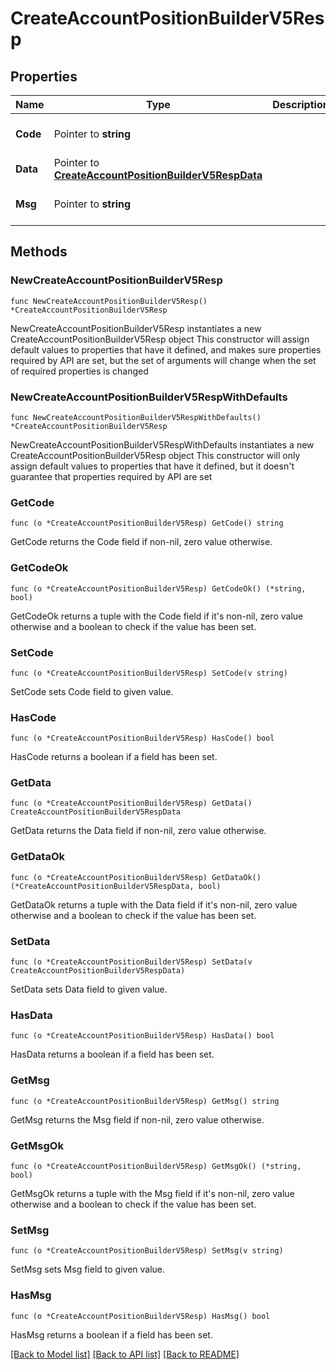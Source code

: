 # CreateAccountPositionBuilderV5Resp

## Properties

Name | Type | Description | Notes
------------ | ------------- | ------------- | -------------
**Code** | Pointer to **string** |  | [optional] [default to ""]
**Data** | Pointer to [**CreateAccountPositionBuilderV5RespData**](CreateAccountPositionBuilderV5RespData.md) |  | [optional] 
**Msg** | Pointer to **string** |  | [optional] [default to ""]

## Methods

### NewCreateAccountPositionBuilderV5Resp

`func NewCreateAccountPositionBuilderV5Resp() *CreateAccountPositionBuilderV5Resp`

NewCreateAccountPositionBuilderV5Resp instantiates a new CreateAccountPositionBuilderV5Resp object
This constructor will assign default values to properties that have it defined,
and makes sure properties required by API are set, but the set of arguments
will change when the set of required properties is changed

### NewCreateAccountPositionBuilderV5RespWithDefaults

`func NewCreateAccountPositionBuilderV5RespWithDefaults() *CreateAccountPositionBuilderV5Resp`

NewCreateAccountPositionBuilderV5RespWithDefaults instantiates a new CreateAccountPositionBuilderV5Resp object
This constructor will only assign default values to properties that have it defined,
but it doesn't guarantee that properties required by API are set

### GetCode

`func (o *CreateAccountPositionBuilderV5Resp) GetCode() string`

GetCode returns the Code field if non-nil, zero value otherwise.

### GetCodeOk

`func (o *CreateAccountPositionBuilderV5Resp) GetCodeOk() (*string, bool)`

GetCodeOk returns a tuple with the Code field if it's non-nil, zero value otherwise
and a boolean to check if the value has been set.

### SetCode

`func (o *CreateAccountPositionBuilderV5Resp) SetCode(v string)`

SetCode sets Code field to given value.

### HasCode

`func (o *CreateAccountPositionBuilderV5Resp) HasCode() bool`

HasCode returns a boolean if a field has been set.

### GetData

`func (o *CreateAccountPositionBuilderV5Resp) GetData() CreateAccountPositionBuilderV5RespData`

GetData returns the Data field if non-nil, zero value otherwise.

### GetDataOk

`func (o *CreateAccountPositionBuilderV5Resp) GetDataOk() (*CreateAccountPositionBuilderV5RespData, bool)`

GetDataOk returns a tuple with the Data field if it's non-nil, zero value otherwise
and a boolean to check if the value has been set.

### SetData

`func (o *CreateAccountPositionBuilderV5Resp) SetData(v CreateAccountPositionBuilderV5RespData)`

SetData sets Data field to given value.

### HasData

`func (o *CreateAccountPositionBuilderV5Resp) HasData() bool`

HasData returns a boolean if a field has been set.

### GetMsg

`func (o *CreateAccountPositionBuilderV5Resp) GetMsg() string`

GetMsg returns the Msg field if non-nil, zero value otherwise.

### GetMsgOk

`func (o *CreateAccountPositionBuilderV5Resp) GetMsgOk() (*string, bool)`

GetMsgOk returns a tuple with the Msg field if it's non-nil, zero value otherwise
and a boolean to check if the value has been set.

### SetMsg

`func (o *CreateAccountPositionBuilderV5Resp) SetMsg(v string)`

SetMsg sets Msg field to given value.

### HasMsg

`func (o *CreateAccountPositionBuilderV5Resp) HasMsg() bool`

HasMsg returns a boolean if a field has been set.


[[Back to Model list]](../README.md#documentation-for-models) [[Back to API list]](../README.md#documentation-for-api-endpoints) [[Back to README]](../README.md)


